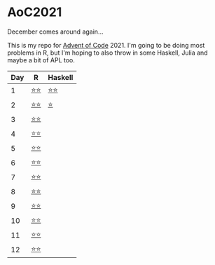 
# AoC2021

December comes around again...

This is my repo for [Advent of Code](https://adventofcode.com/) 2021.
I'm going to be doing most problems in R, but I'm hoping to also throw in some Haskell, Julia and maybe a bit of APL too.


|  Day |  R                 | Haskell                 |
|------|--------------------|-------------------------|
|    1 |  [⭐⭐](./R/day_1.R) | [⭐⭐](./haskell/day1.hs) |
|    2 |  [⭐⭐](./R/day_2.R) |  [⭐](./haskell/day2.hs) |
|    3 |  [⭐⭐](./R/day_3.R) |                         |
|    4 |  [⭐⭐](./R/day_4.R) |                         |
|    5 |  [⭐⭐](./R/day_5.R) |                         |
|    6 |  [⭐⭐](./R/day_6.R) |                         |
|    7 |  [⭐⭐](./R/day_7.R) |                         |
|    8 |  [⭐⭐](./R/day_8.R) |                         |
|    9 |  [⭐⭐](./R/day_9.R) |                         |
|   10 | [⭐⭐](./R/day_10.R) |                         |
|   11 | [⭐⭐](./R/day_11.R) |                         |
|   12 | [⭐⭐](./R/day_12.R) |                         |
